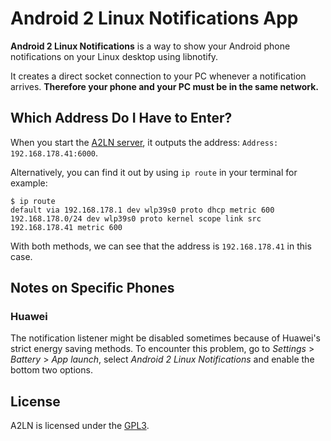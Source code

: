 # Android 2 Linux Notifications App
**Android 2 Linux Notifications** is a way to show your Android phone notifications on your Linux desktop using libnotify.

It creates a direct socket connection to your PC whenever a notification arrives. **Therefore your phone and your PC must be in the same network.**
## Which Address Do I Have to Enter?
When you start the [A2LN server](https://github.com/patri9ck/a2ln-server), it outputs the address: `Address: 192.168.178.41:6000`.

Alternatively, you can find it out by using `ip route` in your terminal for example:
```
$ ip route
default via 192.168.178.1 dev wlp39s0 proto dhcp metric 600
192.168.178.0/24 dev wlp39s0 proto kernel scope link src 192.168.178.41 metric 600
```
With both methods, we can see that the address is `192.168.178.41` in this case.
## Notes on Specific Phones
### Huawei
The notification listener might be disabled sometimes because of Huawei's strict energy saving methods. To encounter this problem, go to *Settings* > *Battery* > *App launch*, select *Android 2 Linux Notifications* and enable the bottom two options.
## License
A2LN is licensed under the [GPL3](LICENSE).
